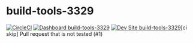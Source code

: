 # build-tools-3329

[![CircleCI](https://circleci.com/gh/pantheon-ci-bot/build-tools-3329.svg?style=shield)](https://circleci.com/gh/pantheon-ci-bot/build-tools-3329)
[![Dashboard build-tools-3329](https://img.shields.io/badge/dashboard-build_tools_3329-yellow.svg)](https://dashboard.pantheon.io/sites/9608b851-04d0-41b2-9c48-ee34592e3221#dev/code)
[![Dev Site build-tools-3329](https://img.shields.io/badge/site-build_tools_3329-blue.svg)](http://dev-build-tools-3329.pantheonsite.io/)[ci skip] Pull request that is not tested (#1)
